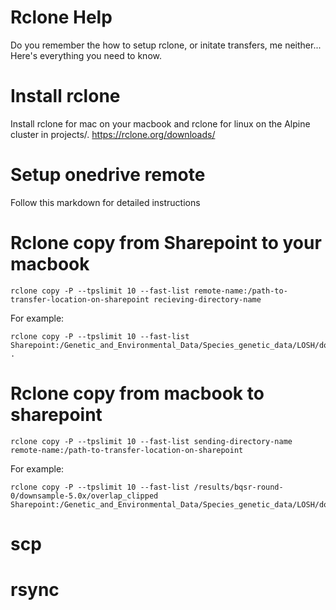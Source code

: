 # Rclone Help
Do you remember the how to setup rclone, or initate transfers, me neither... Here's everything you need to know.

# Install rclone
Install rclone for mac on your macbook and rclone for linux on the Alpine cluster in projects/. https://rclone.org/downloads/
 
# Setup onedrive remote
Follow this markdown for detailed instructions

# Rclone copy from Sharepoint to your macbook
```
rclone copy -P --tpslimit 10 --fast-list remote-name:/path-to-transfer-location-on-sharepoint recieving-directory-name
```
For example:
```
rclone copy -P --tpslimit 10 --fast-list Sharepoint:/Genetic_and_Environmental_Data/Species_genetic_data/LOSH/downsampled_bam_Holden/x5.0 .
```

# Rclone copy from macbook to sharepoint
```
rclone copy -P --tpslimit 10 --fast-list sending-directory-name remote-name:/path-to-transfer-location-on-sharepoint
```
For example:
```
rclone copy -P --tpslimit 10 --fast-list /results/bqsr-round-0/downsample-5.0x/overlap_clipped Sharepoint:/Genetic_and_Environmental_Data/Species_genetic_data/LOSH/downsampled_bam_Holden/x5.0
```

# scp

# rsync
